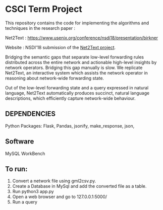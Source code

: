 # CSCI Term Project
This repository contains the code for implementing the algorithms and techniques in the research paper : 

Net2Text : https://www.usenix.org/conference/nsdi18/presentation/birkner

Website : NSDI'18 submission of the [Net2Text project](https://net2text.ethz.ch).

Bridging the semantic gaps that separate low-level forwarding rules distributed across the entire network and actionable 
high-level insights by network operators. Bridging this gap manually is slow. We replicate Net2Text, an interactive system 
which assists the network operator in reasoning about network-wide forwarding state. 

Out of the low-level forwarding state and a query expressed in natural language, Net2Text automatically produces succinct,
natural language descriptions, which efficiently capture network-wide behaviour. 

DEPENDENCIES
------------
Python Packages:
  Flask,
  Pandas,
  jsonify,
  make_response,
  json,
  
Software
--------
MySQL WorkBench

To run:
-------
1) Convert a network file using gml2csv.py.
2) Create a Database in MySql and add the converted file as a table.
3) Run python3 app.py
3) Open a web browser and go to 127.0.0.1:5000/
4) Run a query


 

